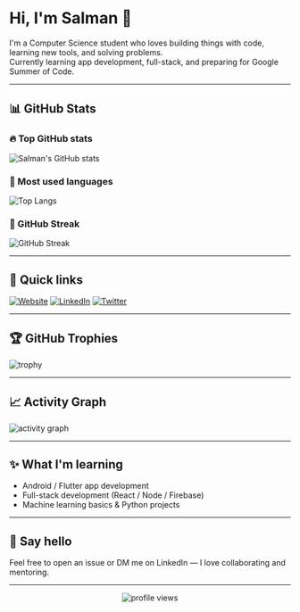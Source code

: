 # Hi, I'm Salman 👋

I'm a Computer Science student who loves building things with code, learning new tools, and solving problems.  
Currently learning app development, full-stack, and preparing for Google Summer of Code.

---

## 📊 GitHub Stats

### 🔥 Top GitHub stats
![Salman's GitHub stats](https://github-readme-stats.vercel.app/api?username=salmanmalvasi&show_icons=true&theme=radical&count_private=true)

### 🧭 Most used languages
![Top Langs](https://github-readme-stats.vercel.app/api/top-langs/?username=salmanmalvasi&layout=compact&theme=radical)

### 🔁 GitHub Streak
![GitHub Streak](https://github-readme-streak-stats.herokuapp.com/?user=salmanmalvasi&theme=radical)

---

## 🚀 Quick links
[![Website](https://img.shields.io/badge/Website-portfolio-blue?style=for-the-badge)](https://your-portfolio.example.com)
[![LinkedIn](https://img.shields.io/badge/LinkedIn-Salman-blue?style=for-the-badge)](https://www.linkedin.com/in/salmanmalvasi)
[![Twitter](https://img.shields.io/badge/Twitter-@yourhandle-1DA1F2?style=for-the-badge)](https://twitter.com/yourhandle)

---

## 🏆 GitHub Trophies
![trophy](https://github-profile-trophy.vercel.app/?username=salmanmalvasi&theme=radical&no-frame=true&no-bg=true&margin-w=15)

---

## 📈 Activity Graph
![activity graph](https://activity-graph.herokuapp.com/graph?username=salmanmalvasi&theme=react-dark&area=true)

---

## ✨ What I'm learning
- Android / Flutter app development  
- Full-stack development (React / Node / Firebase)  
- Machine learning basics & Python projects  

---

## 💬 Say hello
Feel free to open an issue or DM me on LinkedIn — I love collaborating and mentoring.

---

<p align="center">
  <img src="https://komarev.com/ghpvc/?username=salmanmalvasi&color=blue" alt="profile views"/>
</p>
